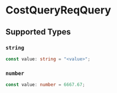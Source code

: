 # CostQueryReqQuery


## Supported Types

### `string`

```typescript
const value: string = "<value>";
```

### `number`

```typescript
const value: number = 6667.67;
```


